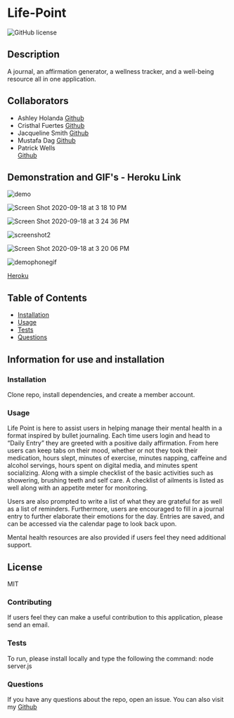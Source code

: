# Life-Point
![GitHub license](https://img.shields.io/badge/license-MIT-blue)
## Description 
A journal, an affirmation generator, a wellness tracker, and a well-being resource all in one application.
## Collaborators
* Ashley Holanda
[Github](https://github.com/aholanda12)
* Cristhal Fuertes
[Github](https://github.com/CMFuertes)
* Jacqueline Smith
[Github](https://github.com/jerseyjackpot)
* Mustafa Dag
[Github](https://github.com/mustafadag84)
* Patrick Wells  
[Github](https://github.com/black03mach)
## Demonstration and GIF's - Heroku Link 

![demo](https://github.com/aholanda12/life-point/blob/master/public/img/closerdemogif.gif)

![Screen Shot 2020-09-18 at 3 18 10 PM](https://user-images.githubusercontent.com/64985702/93638216-e939b180-f9c4-11ea-8da0-4ee934c88c39.png)

![Screen Shot 2020-09-18 at 3 24 36 PM](https://user-images.githubusercontent.com/64985702/93638299-0bcbca80-f9c5-11ea-99a1-221f5dba315d.png)

![screenshot2](https://user-images.githubusercontent.com/64985702/93638366-29009900-f9c5-11ea-81b5-5f52298ab040.jpg)

![Screen Shot 2020-09-18 at 3 20 06 PM](https://user-images.githubusercontent.com/64985702/93638732-d2e02580-f9c5-11ea-9d90-dc3b73dc5097.png)

![demophonegif](https://github.com/aholanda12/life-point/blob/master/public/img/demophonegif.gif)

[Heroku](https://life-point.herokuapp.com/)
## Table of Contents 
* [Installation](#Installation)
* [Usage](#Usage)
* [Tests](#Tests)
* [Questions](#Questions)
## Information for use and installation

### Installation 
Clone repo, install dependencies, and create a member account.

### Usage 
Life Point is here to assist users in helping manage their mental health in a format inspired by bullet journaling. Each time users login and head to “Daily Entry” they are greeted with a positive daily affirmation. From here users can keep tabs on their mood, whether or not they took their medication, hours slept, minutes of exercise, minutes napping, caffeine and alcohol servings, hours spent on digital media, and minutes spent socializing. Along with a simple checklist of the basic activities such as showering, brushing teeth and self care. A checklist of ailments is listed as well along with an appetite meter for monitoring. 
 
Users are also prompted to write a list of what they are grateful for as well as a list of reminders. Furthermore, users are encouraged to fill in a journal entry to further elaborate their emotions for the day. Entries are saved, and can be accessed via the calendar page to look back upon. 
 
Mental health resources are also provided if users feel they need additional support. 

## License 
MIT

### Contributing 
If users feel they can make a useful contribution to this application, please send an email. 

### Tests 
To run, please install locally and type the following the command:
node server.js

### Questions 
If you have any questions about the repo, open an issue.
You can also visit my [Github](https://github.com/aholanda12/life-point) 
